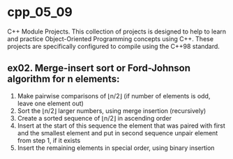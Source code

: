 # cpp_05_09
C++ Module Projects. This collection of projects is designed to help to learn and practice Object-Oriented Programming concepts using C++. These projects are specifically configured to compile using the C++98 standard.

## ex02. Merge-insert sort or Ford-Johnson algorithm for n elements:
1. Make pairwise comparisons of ⌊n/2⌋ (if number of elements is odd, leave one element out)
2. Sort the ⌊n/2⌋ larger numbers, using merge insertion (recursively)
3. Create a sorted sequence of ⌊n/2⌋ in ascending order
4. Insert at the start of this sequence the element that was paired with first and the smallest element
  and put in second sequence unpair element from step 1, if it exists
6. Insert the remaining elements in special order, using binary insertion
